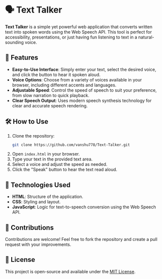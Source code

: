 # 🗣️ Text Talker

**Text Talker** is a simple yet powerful web application that converts written text into spoken words using the Web Speech API. This tool is perfect for accessibility, presentations, or just having fun listening to text in a natural-sounding voice.

## 🚀 Features

- **Easy-to-Use Interface**: Simply enter your text, select the desired voice, and click the button to hear it spoken aloud.
- **Voice Options**: Choose from a variety of voices available in your browser, including different accents and languages.
- **Adjustable Speed**: Control the speed of speech to suit your preference, from slow narration to quick playback.
- **Clear Speech Output**: Uses modern speech synthesis technology for clear and accurate speech rendering.

## 🛠️ How to Use

1. Clone the repository:
   ```bash
   git clone https://github.com/vanshu778/Text-Talker.git
2. Open `index.html` in your browser.
3. Type your text in the provided text area.
4. Select a voice and adjust the speed as needed.
5. Click the "Speak" button to hear the text read aloud.

## 🧰  Technologies Used

- **HTML**: Structure of the application.
- **CSS**: Styling and layout.
- **JavaScript**: Logic for text-to-speech conversion using the Web Speech API.

## 🤝 Contributions

Contributions are welcome! Feel free to fork the repository and create a pull request with your improvements.

## 📜 License

This project is open-source and available under the [MIT License](LICENSE).

